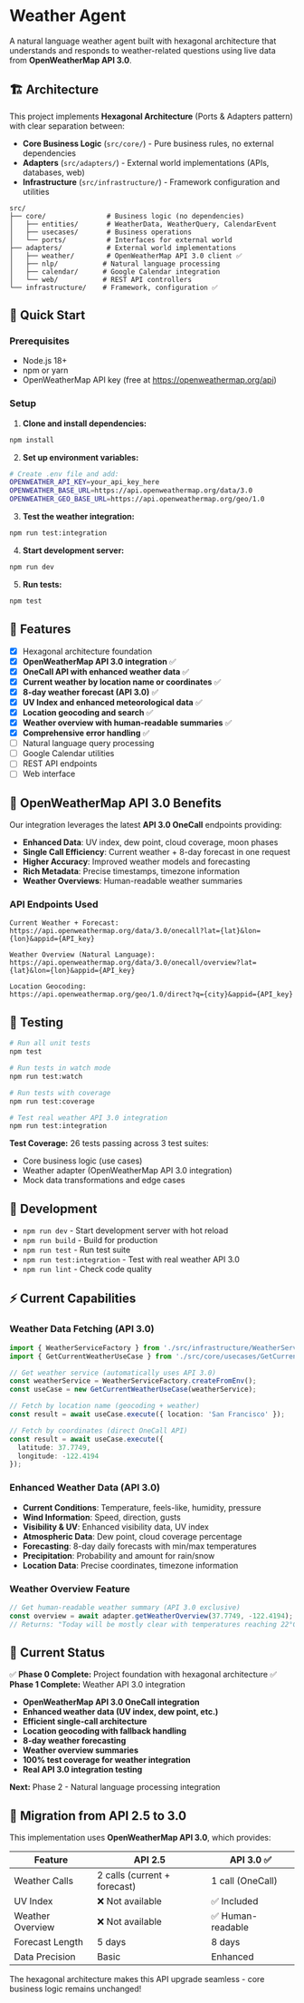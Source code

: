 # Weather Agent

A natural language weather agent built with hexagonal architecture that understands and responds to weather-related questions using live data from **OpenWeatherMap API 3.0**.

## 🏗️ Architecture

This project implements **Hexagonal Architecture** (Ports & Adapters pattern) with clear separation between:

- **Core Business Logic** (`src/core/`) - Pure business rules, no external dependencies
- **Adapters** (`src/adapters/`) - External world implementations (APIs, databases, web)
- **Infrastructure** (`src/infrastructure/`) - Framework configuration and utilities

```
src/
├── core/               # Business logic (no dependencies)
│   ├── entities/       # WeatherData, WeatherQuery, CalendarEvent
│   ├── usecases/       # Business operations
│   └── ports/          # Interfaces for external world
├── adapters/           # External world implementations
│   ├── weather/        # OpenWeatherMap API 3.0 client ✅
│   ├── nlp/           # Natural language processing
│   ├── calendar/      # Google Calendar integration
│   └── web/           # REST API controllers
└── infrastructure/    # Framework, configuration ✅
```

## 🚀 Quick Start

### Prerequisites
- Node.js 18+
- npm or yarn
- OpenWeatherMap API key (free at https://openweathermap.org/api)

### Setup

1. **Clone and install dependencies:**
```bash
npm install
```

2. **Set up environment variables:**
```bash
# Create .env file and add:
OPENWEATHER_API_KEY=your_api_key_here
OPENWEATHER_BASE_URL=https://api.openweathermap.org/data/3.0
OPENWEATHER_GEO_BASE_URL=https://api.openweathermap.org/geo/1.0
```

3. **Test the weather integration:**
```bash
npm run test:integration
```

4. **Start development server:**
```bash
npm run dev
```

5. **Run tests:**
```bash
npm test
```

## 🎯 Features

- [x] Hexagonal architecture foundation
- [x] **OpenWeatherMap API 3.0 integration** ✅
- [x] **OneCall API with enhanced weather data** ✅
- [x] **Current weather by location name or coordinates** ✅
- [x] **8-day weather forecast (API 3.0)** ✅
- [x] **UV Index and enhanced meteorological data** ✅
- [x] **Location geocoding and search** ✅
- [x] **Weather overview with human-readable summaries** ✅
- [x] **Comprehensive error handling** ✅
- [ ] Natural language query processing
- [ ] Google Calendar utilities
- [ ] REST API endpoints
- [ ] Web interface

## 🌟 OpenWeatherMap API 3.0 Benefits

Our integration leverages the latest **API 3.0 OneCall** endpoints providing:

- **Enhanced Data**: UV index, dew point, cloud coverage, moon phases
- **Single Call Efficiency**: Current weather + 8-day forecast in one request
- **Higher Accuracy**: Improved weather models and forecasting
- **Rich Metadata**: Precise timestamps, timezone information
- **Weather Overviews**: Human-readable weather summaries

### API Endpoints Used
```
Current Weather + Forecast:
https://api.openweathermap.org/data/3.0/onecall?lat={lat}&lon={lon}&appid={API_key}

Weather Overview (Natural Language):
https://api.openweathermap.org/data/3.0/onecall/overview?lat={lat}&lon={lon}&appid={API_key}

Location Geocoding:
https://api.openweathermap.org/geo/1.0/direct?q={city}&appid={API_key}
```

## 🧪 Testing

```bash
# Run all unit tests
npm test

# Run tests in watch mode
npm run test:watch

# Run tests with coverage
npm run test:coverage

# Test real weather API 3.0 integration
npm run test:integration
```

**Test Coverage:** 26 tests passing across 3 test suites:
- Core business logic (use cases)
- Weather adapter (OpenWeatherMap API 3.0 integration)
- Mock data transformations and edge cases

## 🔧 Development

- `npm run dev` - Start development server with hot reload
- `npm run build` - Build for production
- `npm run test` - Run test suite
- `npm run test:integration` - Test with real weather API 3.0
- `npm run lint` - Check code quality

## ⚡ Current Capabilities

### Weather Data Fetching (API 3.0)
```typescript
import { WeatherServiceFactory } from './src/infrastructure/WeatherServiceFactory';
import { GetCurrentWeatherUseCase } from './src/core/usecases/GetCurrentWeatherUseCase';

// Get weather service (automatically uses API 3.0)
const weatherService = WeatherServiceFactory.createFromEnv();
const useCase = new GetCurrentWeatherUseCase(weatherService);

// Fetch by location name (geocoding + weather)
const result = await useCase.execute({ location: 'San Francisco' });

// Fetch by coordinates (direct OneCall API)
const result = await useCase.execute({ 
  latitude: 37.7749, 
  longitude: -122.4194 
});
```

### Enhanced Weather Data (API 3.0)
- **Current Conditions**: Temperature, feels-like, humidity, pressure
- **Wind Information**: Speed, direction, gusts
- **Visibility & UV**: Enhanced visibility data, UV index
- **Atmospheric Data**: Dew point, cloud coverage percentage
- **Forecasting**: 8-day daily forecasts with min/max temperatures
- **Precipitation**: Probability and amount for rain/snow
- **Location Data**: Precise coordinates, timezone information

### Weather Overview Feature
```typescript
// Get human-readable weather summary (API 3.0 exclusive)
const overview = await adapter.getWeatherOverview(37.7749, -122.4194);
// Returns: "Today will be mostly clear with temperatures reaching 22°C..."
```

## 📁 Current Status

✅ **Phase 0 Complete:** Project foundation with hexagonal architecture
✅ **Phase 1 Complete:** Weather API 3.0 integration
- **OpenWeatherMap API 3.0 OneCall integration**
- **Enhanced weather data (UV index, dew point, etc.)**
- **Efficient single-call architecture**
- **Location geocoding with fallback handling**
- **8-day weather forecasting**
- **Weather overview summaries**
- **100% test coverage for weather integration**
- **Real API 3.0 integration testing**

**Next:** Phase 2 - Natural language processing integration

## 🔄 Migration from API 2.5 to 3.0

This implementation uses **OpenWeatherMap API 3.0**, which provides:

| Feature | API 2.5 | API 3.0 ✅ |
|---------|---------|-----------|
| Weather Calls | 2 calls (current + forecast) | 1 call (OneCall) |
| UV Index | ❌ Not available | ✅ Included |
| Weather Overview | ❌ Not available | ✅ Human-readable |
| Forecast Length | 5 days | 8 days |
| Data Precision | Basic | Enhanced |

The hexagonal architecture makes this API upgrade seamless - core business logic remains unchanged!

